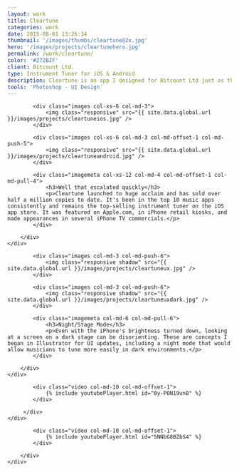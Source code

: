 ```yaml
---
layout: work
title: Cleartune
categories: work
date: 2015-08-01 13:26:34
thumbnail: '/images/thumbs/cleartune@2x.jpg'
hero: '/images/projects/cleartunehero.jpg'
permalink: /work/cleartune/
color: '#272B2F'
client: Bitcount Ltd.
type: Instrument Tuner for iOS & Android
description: Cleartune is an app I designed for Bitcount Ltd just as the iOS app store was getting really huge. The challenge was to display both fine and coarse readings in an intuitive way that worked even when the user might be holding an instrument and looking at the app from several feet away. 
tools: 'Photoshop - UI Design'
---
```


<section class="projectsection">
    <div class="container">
        <div class="row">
  
            <div class="images col-xs-6 col-md-3">
                <img class="responsive" src="{{ site.data.global.url }}/images/projects/cleartuneios.jpg" />
            </div>

            <div class="images col-xs-6 col-md-3 col-md-offset-1 col-md-push-5">
                <img class="responsive" src="{{ site.data.global.url }}/images/projects/cleartuneandroid.jpg" />
            </div>

            <div class="imagemeta col-xs-12 col-md-4 col-md-offset-1 col-md-pull-4">
                <h3>Well that escalated quickly</h3>
                <p>Cleartune launched to huge acclaim and has sold over half a million copies to date. It's been in the top 10 music apps consistently and remains the top-selling instrument tuner on the iOS app store. It was featured on Apple.com, in iPhone retail kiosks, and made appearances in several iPhone TV commercials.</p>
            </div>

        </div>   
    </div>
</section>

<section class="projectsection dark">
    <div class="container">
        <div class="row">
  
            <div class="images col-md-3 col-md-push-6">
                <img class="responsive shadow" src="{{ site.data.global.url }}/images/projects/cleartuneux.jpg" />
            </div>

            <div class="images col-md-3 col-md-push-6">
                <img class="responsive shadow" src="{{ site.data.global.url }}/images/projects/cleartuneuxdark.jpg" />
            </div>

            <div class="imagemeta col-md-6 col-md-pull-6">
                <h3>Night/Stage Mode</h3>
                <p>Even with the iPhone's brightness turned down, looking at a screen on a dark stage can be disorienting. These are concepts I began in Illustrator for UI updates, including a night mode that would allow musicians to tune more easily in dark environments.</p>
            </div>

        </div>   
    </div>
</section>


<section class="projectsection">
    <div class="container">
        <div class="row">
            
            <div class="video col-md-10 col-md-offset-1">
                {% include youtubePlayer.html id="0y-PON19un8" %}         
            </div> 
            
         </div>   
    </div>
</section>

<section class="projectsection">
    <div class="container">
        <div class="row">
  
            <div class="video col-md-10 col-md-offset-1">
                {% include youtubePlayer.html id="5NNbG8BZbS4" %}         
            </div>
            
        </div>   
    </div>
</section>
